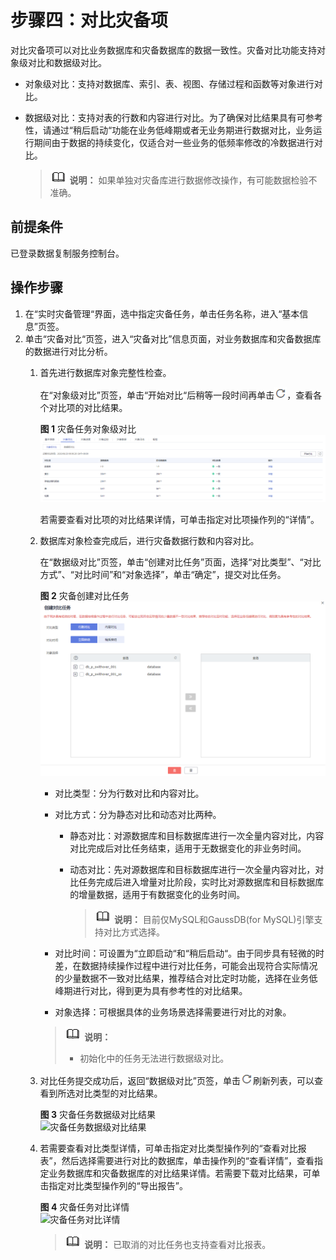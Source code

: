 # 步骤四：对比灾备项<a name="drs_02_0033"></a>

对比灾备项可以对比业务数据库和灾备数据库的数据一致性。灾备对比功能支持对象级对比和数据级对比。

-   对象级对比：支持对数据库、索引、表、视图、存储过程和函数等对象进行对比。
-   数据级对比：支持对表的行数和内容进行对比。为了确保对比结果具有可参考性，请通过“稍后启动“功能在业务低峰期或者无业务期进行数据对比，业务运行期间由于数据的持续变化，仅适合对一些业务的低频率修改的冷数据进行对比。

    >![](public_sys-resources/icon-note.gif) **说明：** 
    >如果单独对灾备库进行数据修改操作，有可能数据检验不准确。


## 前提条件<a name="section16256919193311"></a>

已登录数据复制服务控制台。

## 操作步骤<a name="section59386647165940"></a>

1.  在“实时灾备管理“界面，选中指定灾备任务，单击任务名称，进入“基本信息”页签。
2.  单击“灾备对比“页签，进入“灾备对比”信息页面，对业务数据库和灾备数据库的数据进行对比分析。
    1.  首先进行数据库对象完整性检查。

        在“对象级对比”页签，单击“开始对比“后稍等一段时间再单击![](figures/icon-刷新.png)，查看各个对比项的对比结果。

        **图 1**  灾备任务对象级对比<a name="fig1566415813259"></a>  
        ![](figures/灾备任务对象级对比.png "灾备任务对象级对比")

        若需要查看对比项的对比结果详情，可单击指定对比项操作列的“详情”。

    2.  数据库对象检查完成后，进行灾备数据行数和内容对比。

        在“数据级对比”页签，单击“创建对比任务”页面，选择“对比类型”、“对比方式”、“对比时间”和“对象选择”，单击“确定”，提交对比任务。

        **图 2**  灾备创建对比任务<a name="fig136642058112510"></a>  
        ![](figures/灾备创建对比任务.png "灾备创建对比任务")

        -   对比类型：分为行数对比和内容对比。
        -   对比方式：分为静态对比和动态对比两种。
            -   静态对比：对源数据库和目标数据库进行一次全量内容对比，内容对比完成后对比任务结束，适用于无数据变化的非业务时间。
            -   动态对比：先对源数据库和目标数据库进行一次全量内容对比，对比任务完成后进入增量对比阶段，实时比对源数据库和目标数据库的增量数据，适用于有数据变化的业务时间。

                >![](public_sys-resources/icon-note.gif) **说明：** 
                >目前仅MySQL和GaussDB\(for MySQL\)引擎支持对比方式选择。


        -   对比时间：可设置为“立即启动“和“稍后启动“。由于同步具有轻微的时差，在数据持续操作过程中进行对比任务，可能会出现符合实际情况的少量数据不一致对比结果，推荐结合对比定时功能，选择在业务低峰期进行对比，得到更为具有参考性的对比结果。
        -   对象选择：可根据具体的业务场景选择需要进行对比的对象。

        >![](public_sys-resources/icon-note.gif) **说明：** 
        >-   初始化中的任务无法进行数据级对比。

    3.  对比任务提交成功后，返回“数据级对比”页签，单击![](figures/drs_icon-2.png)刷新列表，可以查看到所选对比类型的对比结果。

        **图 3**  灾备任务数据级对比结果<a name="fig76651658182518"></a>  
        ![](figures/灾备任务数据级对比结果.png "灾备任务数据级对比结果")

    4.  若需要查看对比类型详情，可单击指定对比类型操作列的“查看对比报表”，然后选择需要进行对比的数据库，单击操作列的“查看详情”，查看指定业务数据库和灾备数据库的对比结果详情。若需要下载对比结果，可单击指定对比类型操作列的“导出报告”。

        **图 4**  灾备任务对比详情<a name="fig4665185815252"></a>  
        ![](figures/灾备任务对比详情.png "灾备任务对比详情")

        >![](public_sys-resources/icon-note.gif) **说明：** 
        >已取消的对比任务也支持查看对比报表。



